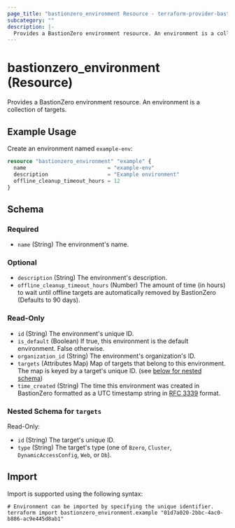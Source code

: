```yaml
---
page_title: "bastionzero_environment Resource - terraform-provider-bastionzero"
subcategory: ""
description: |-
  Provides a BastionZero environment resource. An environment is a collection of targets.
---
```


# bastionzero_environment (Resource)

Provides a BastionZero environment resource. An environment is a collection of targets.

## Example Usage

Create an environment named `example-env`:

```terraform
resource "bastionzero_environment" "example" {
  name                          = "example-env"
  description                   = "Example environment"
  offline_cleanup_timeout_hours = 12
}
```

<!-- schema generated by tfplugindocs -->
## Schema

### Required

- `name` (String) The environment's name.

### Optional

- `description` (String) The environment's description.
- `offline_cleanup_timeout_hours` (Number) The amount of time (in hours) to wait until offline targets are automatically removed by BastionZero (Defaults to 90 days).

### Read-Only

- `id` (String) The environment's unique ID.
- `is_default` (Boolean) If true, this environment is the default environment. False otherwise.
- `organization_id` (String) The environment's organization's ID.
- `targets` (Attributes Map) Map of targets that belong to this environment. The map is keyed by a target's unique ID. (see [below for nested schema](#nestedatt--targets))
- `time_created` (String) The time this environment was created in BastionZero formatted as a UTC timestamp string in [RFC 3339](https://datatracker.ietf.org/doc/html/rfc3339) format.

<a id="nestedatt--targets"></a>
### Nested Schema for `targets`

Read-Only:

- `id` (String) The target's unique ID.
- `type` (String) The target's type (one of `Bzero`, `Cluster`, `DynamicAccessConfig`, `Web`, or `Db`).

## Import

Import is supported using the following syntax:

```shell
# Environment can be imported by specifying the unique identifier.
terraform import bastionzero_environment.example "01d7a020-2bbc-4ac0-b886-ac9e445d8ab1"
```